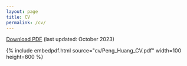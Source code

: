 ```yaml
---
layout: page
title: CV
permalink: /cv/
---
```



 [Download PDF](cv/Peng_Huang_CV.pdf)  (last updated: October 2023)

 <!--The PDF should be embedded underneath -- uses Google Docs for embedding and works if the PDF is on dropbox. Works sporadically if PDF is elsewhere too.-->

{% include embedpdf.html source="cv/Peng_Huang_CV.pdf" width=100 height=800 %}
